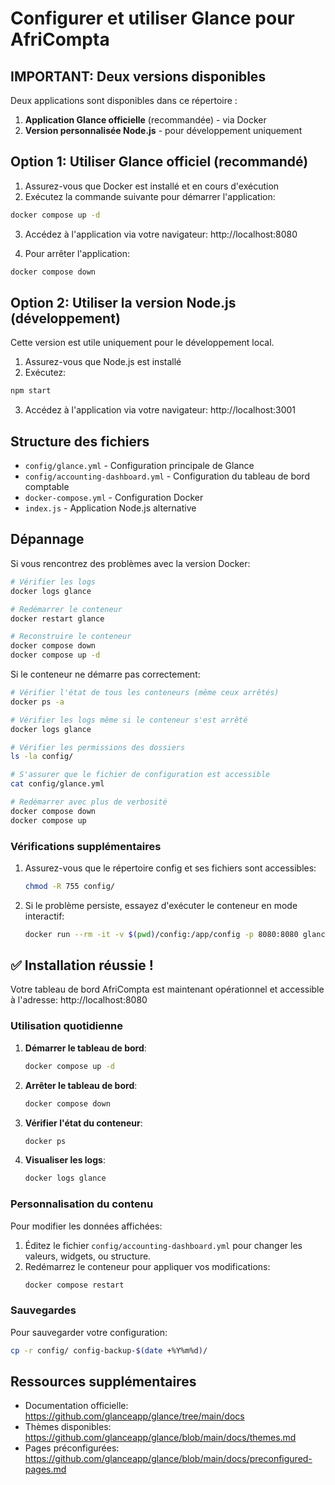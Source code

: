 # Configurer et utiliser Glance pour AfriCompta

## IMPORTANT: Deux versions disponibles

Deux applications sont disponibles dans ce répertoire :

1. **Application Glance officielle** (recommandée) - via Docker
2. **Version personnalisée Node.js** - pour développement uniquement

## Option 1: Utiliser Glance officiel (recommandé)

1. Assurez-vous que Docker est installé et en cours d'exécution
2. Exécutez la commande suivante pour démarrer l'application:

```bash
docker compose up -d
```

3. Accédez à l'application via votre navigateur: http://localhost:8080

4. Pour arrêter l'application:

```bash
docker compose down
```

## Option 2: Utiliser la version Node.js (développement)

Cette version est utile uniquement pour le développement local.

1. Assurez-vous que Node.js est installé
2. Exécutez:

```bash
npm start
```

3. Accédez à l'application via votre navigateur: http://localhost:3001

## Structure des fichiers

- `config/glance.yml` - Configuration principale de Glance
- `config/accounting-dashboard.yml` - Configuration du tableau de bord comptable
- `docker-compose.yml` - Configuration Docker
- `index.js` - Application Node.js alternative

## Dépannage

Si vous rencontrez des problèmes avec la version Docker:

```bash
# Vérifier les logs
docker logs glance

# Redémarrer le conteneur
docker restart glance

# Reconstruire le conteneur
docker compose down
docker compose up -d
```

Si le conteneur ne démarre pas correctement:

```bash
# Vérifier l'état de tous les conteneurs (même ceux arrêtés)
docker ps -a

# Vérifier les logs même si le conteneur s'est arrêté
docker logs glance

# Vérifier les permissions des dossiers
ls -la config/

# S'assurer que le fichier de configuration est accessible
cat config/glance.yml

# Redémarrer avec plus de verbosité
docker compose down
docker compose up
```

### Vérifications supplémentaires

1. Assurez-vous que le répertoire config et ses fichiers sont accessibles:
   ```bash
   chmod -R 755 config/
   ```

2. Si le problème persiste, essayez d'exécuter le conteneur en mode interactif:
   ```bash
   docker run --rm -it -v $(pwd)/config:/app/config -p 8080:8080 glanceapp/glance
   ```

## ✅ Installation réussie !

Votre tableau de bord AfriCompta est maintenant opérationnel et accessible à l'adresse:
http://localhost:8080

### Utilisation quotidienne

1. **Démarrer le tableau de bord**:
   ```bash
   docker compose up -d
   ```

2. **Arrêter le tableau de bord**:
   ```bash
   docker compose down
   ```

3. **Vérifier l'état du conteneur**:
   ```bash
   docker ps
   ```

4. **Visualiser les logs**:
   ```bash
   docker logs glance
   ```

### Personnalisation du contenu

Pour modifier les données affichées:

1. Éditez le fichier `config/accounting-dashboard.yml` pour changer les valeurs, widgets, ou structure.
2. Redémarrez le conteneur pour appliquer vos modifications:
   ```bash
   docker compose restart
   ```

### Sauvegardes

Pour sauvegarder votre configuration:

```bash
cp -r config/ config-backup-$(date +%Y%m%d)/
```

## Ressources supplémentaires

- Documentation officielle: https://github.com/glanceapp/glance/tree/main/docs
- Thèmes disponibles: https://github.com/glanceapp/glance/blob/main/docs/themes.md
- Pages préconfigurées: https://github.com/glanceapp/glance/blob/main/docs/preconfigured-pages.md
